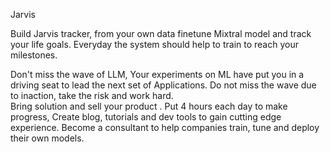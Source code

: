 Jarvis

Build Jarvis tracker, from your own data finetune  Mixtral model and track your life goals.
Everyday the system should help to train to reach your milestones. 

Don't miss the wave of LLM, 
Your experiments on ML have put you in a driving seat to lead the next set of Applications. Do not miss the wave due to inaction,  take the risk and work hard.  
Bring solution and sell your product . Put 4 hours each day to make progress, 
Create blog,  tutorials and dev tools to gain cutting edge experience.  Become a consultant to help companies train,  tune and deploy their own models.